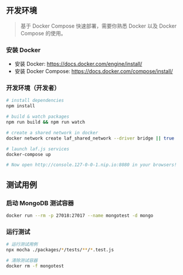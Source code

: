 ## 开发环境

> 基于 Docker Compose 快速部署，需要你熟悉 Docker 以及 Docker Compose 的使用。

### 安装 Docker

- 安装 Docker: https://docs.docker.com/engine/install/
- 安装 Docker Compose: https://docs.docker.com/compose/install/

### 开发环境（开发者）

```sh
# install dependencies
npm install

# build & watch packages
npm run build && npm run watch

# create a shared network in docker
docker network create laf_shared_network --driver bridge || true

# launch laf.js services
docker-compose up

# Now open http://console.127-0-0-1.nip.io:8080 in your browsers!

```

## 测试用例

### 启动 MongoDB 测试容器

```sh
docker run --rm -p 27018:27017 --name mongotest -d mongo
```

### 运行测试

```sh
# 运行测试用例
npx mocha ./packages/*/tests/**/*.test.js

# 清除测试容器
docker rm -f mongotest
```
